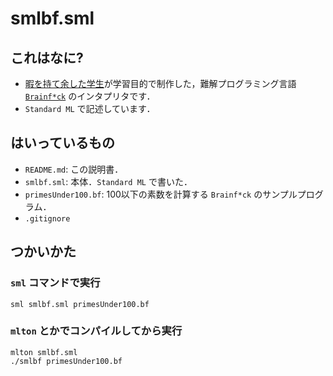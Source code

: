 # smlbf.sml

## これはなに?
* [暇を持て余した学生](https://sirasolra.github.io/index-n.html "sirasolra")が学習目的で制作した，難解プログラミング言語 [`Brainf*ck`](https://ja.wikipedia.org/wiki/Brainfuck "Brainf*ck (wikipedia)") のインタプリタです．
* `Standard ML` で記述しています．

## はいっているもの
* `README.md`: この説明書．
* `smlbf.sml`: 本体．`Standard ML` で書いた．
* `primesUnder100.bf`: 100以下の素数を計算する `Brainf*ck` のサンプルプログラム．
* `.gitignore`

## つかいかた
### `sml` コマンドで実行
```
sml smlbf.sml primesUnder100.bf
```
### `mlton` とかでコンパイルしてから実行
```
mlton smlbf.sml
./smlbf primesUnder100.bf
```